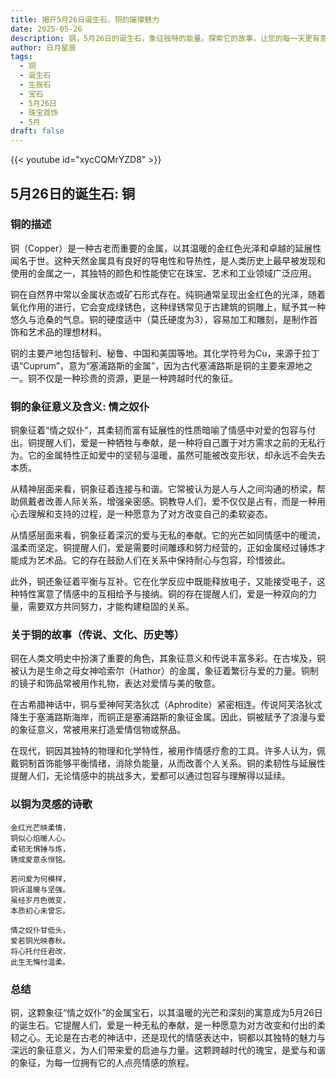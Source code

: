 ```yaml
---
title: 揭开5月26日诞生石，铜的璀璨魅力
date: 2025-05-26
description: 铜，5月26日的诞生石，象征独特的能量。探索它的故事，让您的每一天更有意义。
author: 日月星辰
tags:
  - 铜
  - 诞生石
  - 生辰石
  - 宝石
  - 5月26日
  - 珠宝首饰
  - 5月
draft: false
---
```


{{< youtube id="xycCQMrYZD8" >}}

## 5月26日的诞生石: 铜

### 铜的描述

铜（Copper）是一种古老而重要的金属，以其温暖的金红色光泽和卓越的延展性闻名于世。这种天然金属具有良好的导电性和导热性，是人类历史上最早被发现和使用的金属之一，其独特的颜色和性能使它在珠宝、艺术和工业领域广泛应用。

铜在自然界中常以金属状态或矿石形式存在。纯铜通常呈现出金红色的光泽，随着氧化作用的进行，它会变成绿锈色，这种绿锈常见于古建筑的铜雕上，赋予其一种悠久与沧桑的气息。铜的硬度适中（莫氏硬度为3），容易加工和雕刻，是制作首饰和艺术品的理想材料。

铜的主要产地包括智利、秘鲁、中国和美国等地。其化学符号为Cu，来源于拉丁语“Cuprum”，意为“塞浦路斯的金属”，因为古代塞浦路斯是铜的主要来源地之一。铜不仅是一种珍贵的资源，更是一种跨越时代的象征。

### 铜的象征意义及含义: 情之奴仆

铜象征着“情之奴仆”，其柔韧而富有延展性的性质暗喻了情感中对爱的包容与付出。铜提醒人们，爱是一种牺牲与奉献，是一种将自己置于对方需求之前的无私行为。它的金属特性正如爱中的坚韧与温暖，虽然可能被改变形状，却永远不会失去本质。

从精神层面来看，铜象征着连接与和谐。它常被认为是人与人之间沟通的桥梁，帮助佩戴者改善人际关系，增强亲密感。铜教导人们，爱不仅仅是占有，而是一种用心去理解和支持的过程，是一种愿意为了对方改变自己的柔软姿态。

从情感层面来看，铜象征着深沉的爱与无私的奉献。它的光芒如同情感中的暖流，温柔而坚定。铜提醒人们，爱是需要时间雕琢和努力经营的，正如金属经过锤炼才能成为艺术品。它的存在鼓励人们在关系中保持耐心与包容，珍惜彼此。

此外，铜还象征着平衡与互补。它在化学反应中既能释放电子，又能接受电子，这种特性寓意了情感中的互相给予与接纳。铜的存在提醒人们，爱是一种双向的力量，需要双方共同努力，才能构建稳固的关系。

### 关于铜的故事（传说、文化、历史等）

铜在人类文明史中扮演了重要的角色，其象征意义和传说丰富多彩。在古埃及，铜被认为是生命之母女神哈索尔（Hathor）的金属，象征着繁衍与爱的力量。铜制的镜子和饰品常被用作礼物，表达对爱情与美的敬意。

在古希腊神话中，铜与爱神阿芙洛狄忒（Aphrodite）紧密相连。传说阿芙洛狄忒降生于塞浦路斯海岸，而铜正是塞浦路斯的象征金属。因此，铜被赋予了浪漫与爱的象征意义，常被用来打造爱情信物或祭品。

在现代，铜因其独特的物理和化学特性，被用作情感疗愈的工具。许多人认为，佩戴铜制首饰能够平衡情绪，消除负能量，从而改善个人关系。铜的柔韧性与延展性提醒人们，无论情感中的挑战多大，爱都可以通过包容与理解得以延续。

### 以铜为灵感的诗歌

```
金红光芒映柔情，  
铜似心焰暖人心。  
柔韧无惧锤与炼，  
铸成爱意永恒铭。  

若问爱为何模样，  
铜诉温暖与坚强。  
虽经岁月色微变，  
本质初心未曾忘。  

情之奴仆甘低头，  
爱若铜光映春秋。  
将心托付任君改，  
此生无悔付温柔。  
```

### 总结

铜，这颗象征“情之奴仆”的金属宝石，以其温暖的光芒和深刻的寓意成为5月26日的诞生石。它提醒人们，爱是一种无私的奉献，是一种愿意为对方改变和付出的柔韧之心。无论是在古老的神话中，还是现代的情感表达中，铜都以其独特的魅力与深远的象征意义，为人们带来爱的启迪与力量。这颗跨越时代的瑰宝，是爱与和谐的象征，为每一位拥有它的人点亮情感的旅程。